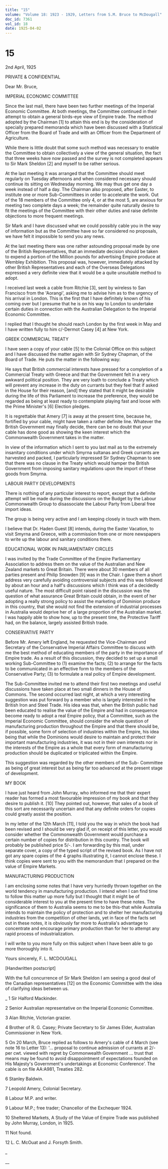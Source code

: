 ```yaml
---
title: "15"
volume: "Volume 18: 1923 - 1929, Letters from S.M. Bruce to McDougall"
doc_id: 7361
vol_id: 18
date: 1925-04-02
---
```


# 15

2nd April, 1925

PRIVATE &amp; CONFIDENTIAL

Dear Mr. Bruce,

IMPERIAL ECONOMIC COMMITTEE

Since the last mail, there have been two further meetings of the Imperial Economic Committee. At both meetings, the Committee continued in their attempt to obtain a general birds-eye view of Empire trade. The method adopted by the Chairman [1] to attain this end is by the consideration of specially prepared memoranda which have been discussed with a Statistical Officer from the Board of Trade and with an Officer from the Department of Agriculture.

While there is little doubt that some such method was necessary to enable the Committee to obtain collectively a view of the general situation, the fact that three weeks have now passed and the survey is not completed appears to Sir Mark Sheldon [2] and myself to be rather serious.

At the last meeting it was arranged that the Committee should meet regularly on Tuesday afternoons and when considered necessary should continue its sitting on Wednesday morning. We may thus get one day a week instead of half a day. The Chairman also proposed, after Easter, to institute one or more Sub-Committees in order to accelerate the work. Out of the 18 members of the Committee only 4, or at the most 5, are anxious for meeting two complete days a week; the remainder quite naturally desire to fit the meetings of the Committee with their other duties and raise definite objections to more frequent meetings.

Sir Mark and I have discussed what we could possibly cable you in the way of information but as the Committee have so far considered no proposals, we have felt it impossible to send you any news.

At the last meeting there was one rather astounding proposal made by one of the British Representatives, that an immediate decision should be taken to expend a portion of the Million pounds for advertising Empire produce at Wembley Exhibition. This proposal was, however, immediately attacked by other British Representatives and each of the Overseas Delegations expressed a very definite view that it would be a quite unsuitable method to adopt.

I received last week a cable from Ritchie [3], sent by wireless to San Francisco from the 'Aorangi', asking me to advise him as to the urgency of his arrival in London. This is the first that I have definitely known of his coming over but I presume that he is on his way to London to undertake certain duties in connection with the Australian Delegation to the Imperial Economic Committee.

I replied that I thought he should reach London by the first week in May and I have written fully to him c/-Dermot Casey [4] at New York.

GREEK COMMERCIAL TREATY

I have seen a copy of your cable [5] to the Colonial Office on this subject and I have discussed the matter again with Sir Sydney Chapman, of the Board of Trade. He puts the matter in the following way:

He says that British commercial interests have pressed for a completion of a Commercial Treaty with Greece and that the Government felt in a very awkward political position. They are very loath to conclude a Treaty which will prevent any increase in the duty on currants but they feel that if asked in the House for their reason, [and] they stated that it might be desirable during the life of this Parliament to increase the preference, they would be regarded as being at least ready to contemplate playing fast and loose with the Prime Minister's [6] Election pledges.

It is regrettable that Amery [7] is away at the present time, because he, fortified by your cable, might have taken a rather definite line. Whatever the British Government may finally decide, there can be no doubt that your cable has done good as showing the keen interest which the Commonwealth Government takes in the matter.

In view of the information which I sent to you last mail as to the extremely insanitary conditions under which Smyrna sultanas and Greek currants are harvested and packed, I particularly impressed Sir Sydney Chapman to see that there was no clause in the Treaty which would hamper the British Government from imposing sanitary regulations upon the import of these goods from Smyrna.

LABOUR PARTY DEVELOPMENTS

There is nothing of any particular interest to report, except that a definite attempt will be made during the discussions on the Budget by the Labour Commonwealth Group to disassociate the Labour Party from Liberal free import ideas.

The group is being very active and I am keeping closely in touch with them.

I believe that Dr. Haden Guest [8] intends, during the Easter Vacation, to visit Smyrna and Greece, with a commission from one or more newspapers to write up the labour and sanitary conditions there.

EDUCATIONAL WORK IN PARLIAMENTARY CIRCLES

I was invited by the Trade Committee of the Empire Parliamentary Association to address them on the value of the Australian and New Zealand markets to Great Britain. There were about 30 members of all parties present and Philip Snowden [9] was in the Chair. I gave them a short address very carefully avoiding controversial subjects and this was followed by about an hour and a half's discussions which I think was of a decidedly useful nature. The most difficult point raised in the discussion was the question of what assurance Great Britain could obtain, in the event of her adopting a really strong policy to assist the marketing of Dominion produce in this country, that she would not find the extension of industrial processes in Australia would deprive her of a large proportion of the Australian market. I was happily able to show how, up to the present time, the Protective Tariff had, on the balance, largely assisted British trade.

CONSERVATIVE PARTY

Before Mr. Amery left England, he requested the Vice-Chairman and Secretary of the Conservative Imperial Affairs Committee to discuss with me the best method of educating members of the party in the importance of Empire trade. As a result of this discussion, they decided to set up a small working Sub-Committee to (1) examine the facts; (2) to arrange for the facts to be communicated in an effective form to the members of the Conservative Party; (3) to formulate a real policy of Empire development.

The Sub-Committee invited me to attend their first two meetings and useful discussions have taken place at two small dinners in the House of Commons. The second occurred last night, at which a very interesting suggestion was put forward by a member who is largely interested in the British Iron and Steel Trade. His idea was that, when the British public had been educated to realise the value of the Empire and had in consequence become ready to adopt a real Empire policy, that a Committee, such as the Imperial Economic Committee, should consider the whole question of manufacturing production throughout the Empire and that there should be, if possible, some form of selection of industries within the Empire, his idea being that while the Dominions would desire to maintain and protect their important manufacturing industries, it was not in their own interests nor in the interests of the Empire as a whole that every form of manufacturing production should be duplicated or triplicated within the Empire.

This suggestion was regarded by the other members of the Sub- Committee as being of great interest but as being far too advanced at the present stage of development.

MY BOOK

I have just heard from John Murray, who informed me that their expert reader has formed a most favourable impression of my book and that they desire to publish it. [10] They pointed out, however, that sales of a book of this sort are necessarily uncertain and that any definite orders for copies could greatly assist the position.

In my letter of the 12th March [11], I told you the way in which the book had been revised and I should be very glad if, on receipt of this letter, you would consider whether the Commonwealth Government would purchase a certain number of copies for distribution in this country. The book will probably be published price 5/-. I am forwarding by this mail, under separate cover, a copy of the typed script of the revised book. As I have not got any spare copies of the 4 graphs illustrating it, I cannot enclose these. I think copies were sent to you with the memorandum that I prepared on the value of Empire Markets.

MANUFACTURING PRODUCTION

I am enclosing some notes that I have very hurriedly thrown together on the world tendency in manufacturing production. I intend when I can find time to follow this matter up more fully but I thought that it might be of considerable interest to you at the present time to have these notes. The significance of them to Australia seems to me to be this-that while Australia intends to maintain the policy of protection and to shelter her manufacturing industries from the competition of other lands, yet in face of the facts set out in these notes, it is obviously far more to Australia's advantage to concentrate and encourage primary production than for her to attempt any rapid process of industrialization.

I will write to you more fully on this subject when I have been able to go more thoroughly into it.

Yours sincerely, F. L. MCDOUGALL

[Handwritten postscript]

With the full concurrence of Sir Mark Sheldon I am seeing a good deal of the Canadian representatives [12] on the Economic Committee with the idea of clarifying ideas between us.

_ 1 Sir Halford Mackinder.

2 Senior Australian representative on the Imperial Economic Committee.

3 Alan Ritchie, Victorian grazier.

4 Brother of R. G. Casey; Private Secretary to Sir James Elder, Australian Commissioner in New York.

5 On 20 March, Bruce replied as follows to Amery's cable of 4 March (see note 16 to Letter 13): '... proposal to continue admission of currants at 2/- per cwt. viewed with regret by Commonwealth Government ... trust that means may be found to avoid disappointment of expectations founded on His Majesty's Government's undertakings at Economic Conference'. The cable is on file AA:A981, Treaties 282.

6 Stanley Baldwin.

7 Leopold Amery, Colonial Secretary.

8 Labour M.P. and writer.

9 Labour M.P.; free trader; Chancellor of the Exchequer 1924.

10 Sheltered Markets, A Study of the Value of Empire Trade was published by John Murray, London, in 1925.

11 Not found.

12 L. C. McOuat and J. Forsyth Smith.

_

__
